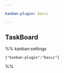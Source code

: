 ```yaml
---

kanban-plugin: basic

---
```


## TaskBoard





%% kanban:settings
```
{"kanban-plugin":"basic"}
```
%%